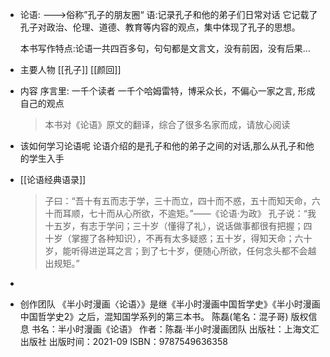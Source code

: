 - 论语:
  --->俗称”孔子的朋友圈“
  语:记录孔子和他的弟子们日常对话
  它记载了孔子对政治、伦理、道德、教育等内容的观点，集中体现了孔子的思想。
  
  本书写作特点:论语一共四百多句，句句都是文言文，没有前因，没有后果...
- 主要人物
  [[孔子]]
  [[颜回]]
- 内容
  序言里:
  一千个读者 一千个哈姆雷特，博采众长，不偏心一家之言, 形成自己的观点
  
  >本书对《论语》原文的翻译，综合了很多名家而成，请放心阅读
- 该如何学习论语呢
  论语介绍的是孔子和他的弟子之间的对话,那么从孔子和他的学生入手
- [[论语经典语录]]
  >子曰：“吾十有五而志于学，三十而立，四十而不惑，五十而知天命，六十而耳顺，七十而从心所欲，不逾矩。”——《论语·为政》
  孔子说：“我十五岁，有志于学问；三十岁（懂得了礼），说话做事都很有把握；四十岁（掌握了各种知识），不再有太多疑惑；五十岁，得知天命；六十岁，能听得进逆耳之言；到了七十岁，便随心所欲，任何念头都不会越出规矩。”
-
- 创作团队
  《半小时漫画〈论语〉》是继《半小时漫画中国哲学史》《半小时漫画中国哲学史2》之后，混知国学系列的第三本书。
  陈磊(笔名：混子哥)
  版权信息
  书名：半小时漫画《论语》
  作者：陈磊·半小时漫画团队
  出版社：上海文汇出版社
  出版时间：2021-09
  ISBN：9787549636358